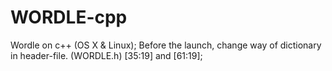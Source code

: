 # WORDLE-cpp
Wordle on c++ (OS X & Linux);
Before the launch, change way of dictionary in header-file. (WORDLE.h)
[35:19] and [61:19];
